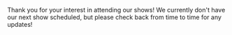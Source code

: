 
Thank you for your interest in attending our shows! We currently don't have our next show scheduled, but please check back from time to time for any updates!

